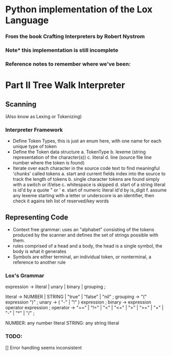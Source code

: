 
# Python implementation of the Lox Language
### From the book Crafting Interpreters by Robert Nystrom

### Note* this implementation is still incomplete

### Reference notes to remember where we've been:

# Part II Tree Walk Interpreter

## Scanning
(Also know as Lexing or Tokenizing)

### Interpreter Framework
* Define Token Types, this is just an enum here, with one name for each unique type of token
* Define the Token data structure
a. TokenType
b. lexeme (string representation of the character(s))
c. literal
d. line (source file line number where the token is found)
* Iterate over each character in the source code text to find meaningful 'chunks' called tokens
a. start and current fields index into the source to track the length of tokens
b. single character tokens are found simply with a switch or if/else
c. whitespace is skipped
d. start of a string literal is id'd by a quote " or '
e. start of numeric literal id'd by is_digit
f. assume any lexeme starting with a letter or underscore is an identifier, then check it agains teh list of reserved/key words

## Representing Code 
* Context free grammar: uses an "alphabet" consisting of the tokens produced by the scanner and defines the set of strings possible with them.
* rules comprised of a head and a body, the head is a single symbol, the body is what it generates
* Symbols are either terminal, an individual token, or nonterminal, a reference to another rule 

### Lox's Grammar
expression  ->  literal
                | unary
                | binary
                | grouping ;

literal     ->  NUMBER | STRING | "true" | "false" | "nil" ;
grouping    ->  "(" expression ")" ;
unary       ->  ( "-" | "!" ) expression ;
binary      ->  expression operator expression ;
operator    ->  "==" | "!=" | "<" | "<=" | ">" | ">=" 
                | "+" | "-" | "*" | "/" ;

NUMBER: any number literal
STRING: any string literal

### TODO:
[] Error handling seems inconsistent


